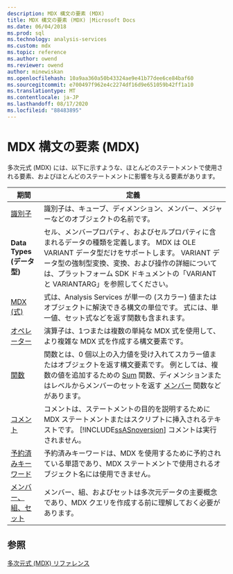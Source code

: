 ```yaml
---
description: MDX 構文の要素 (MDX)
title: MDX 構文の要素 (MDX) |Microsoft Docs
ms.date: 06/04/2018
ms.prod: sql
ms.technology: analysis-services
ms.custom: mdx
ms.topic: reference
ms.author: owend
ms.reviewer: owend
author: minewiskan
ms.openlocfilehash: 10a9aa360a50b43324ae9e41b77dee6ce84baf60
ms.sourcegitcommit: e700497f962e4c2274df16d9e651059b42ff1a10
ms.translationtype: MT
ms.contentlocale: ja-JP
ms.lasthandoff: 08/17/2020
ms.locfileid: "88483895"
---
```

# <a name="mdx-syntax-elements-mdx"></a>MDX 構文の要素 (MDX)


  多次元式 (MDX) には、以下に示すような、ほとんどのステートメントで使用される要素、およびほとんどのステートメントに影響を与える要素があります。  
  
|期間|定義|  
|----------|----------------|  
|[識別子](../mdx/identifiers-mdx.md)|識別子は、キューブ、ディメンション、メンバー、メジャーなどのオブジェクトの名前です。|  
|**Data Types (データ型)**|セル、メンバープロパティ、およびセルプロパティに含まれるデータの種類を定義します。 MDX は OLE VARIANT データ型だけをサポートします。 VARIANT データ型の強制型変換、変換、および操作の詳細については、プラットフォーム SDK ドキュメントの「VARIANT と VARIANTARG」を参照してください。|  
|[MDX &#40;式&#41;](../mdx/expressions-mdx.md)|式は、Analysis Services が単一の (スカラー) 値またはオブジェクトに解決できる構文の単位です。 式には、単一値、セット式などを返す関数も含まれます。|  
|[オペレーター](../mdx/operators-mdx-syntax.md)|演算子は、1つまたは複数の単純な MDX 式を使用して、より複雑な MDX 式を作成する構文要素です。|  
|[関数](../mdx/functions-mdx-syntax.md)|関数とは、0 個以上の入力値を受け入れてスカラー値またはオブジェクトを返す構文要素です。 例としては、複数の値を追加するための [Sum](../mdx/sum-mdx.md) 関数、ディメンションまたはレベルからメンバーのセットを返す [メンバー](../mdx/members-set-mdx.md) 関数などがあります。|  
|[コメント](../mdx/comments-mdx-syntax.md)|コメントは、ステートメントの目的を説明するために MDX ステートメントまたはスクリプトに挿入されるテキストです。 [!INCLUDE[ssASnoversion](../includes/ssasnoversion-md.md)] コメントは実行されません。|  
|[予約済みキーワード](../mdx/reserved-keywords-mdx-syntax.md)|予約済みキーワードは、MDX を使用するために予約されている単語であり、MDX ステートメントで使用されるオブジェクト名には使用できません。|  
|[メンバー、組、セット](https://docs.microsoft.com/analysis-services/multidimensional-models/mdx/working-with-members-tuples-and-sets-mdx)|メンバー、組、およびセットは多次元データの主要概念であり、MDX クエリを作成する前に理解しておく必要があります。|  
  
## <a name="see-also"></a>参照  
 [多次元式 &#40;MDX&#41; リファレンス](../mdx/multidimensional-expressions-mdx-reference.md)  
  
  
